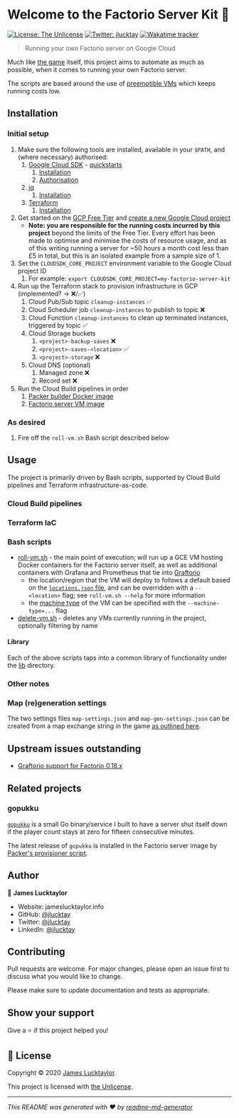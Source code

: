 # Welcome to the Factorio Server Kit 👋

[![License: The Unlicense](https://img.shields.io/badge/License-The%20Unlicense-yellow.svg)][1]
[![Twitter: jlucktay](https://img.shields.io/twitter/follow/jlucktay.svg?style=social)][2]
[![Wakatime tracker](https://wakatime.com/badge/github/jlucktay/factorio-workbench.svg)][3]

> Running your own Factorio server on Google Cloud

Much like [the game] itself, this project aims to automate as much as possible, when it comes to running your own
Factorio server.

The scripts are based around the use of [preemptible VMs] which keeps running costs low.

## Installation

### Initial setup

1. Make sure the following tools are installed, available in your `$PATH`, and (where necessary) authorised:
    1. [Google Cloud SDK] - [quickstarts][gc-quick]
        1. [Installation][gc-inst]
        1. [Authorisation][gc-auth]
    1. [jq]
        1. [Installation][jq-inst]
    1. [Terraform]
        1. [Installation][tf-inst]
1. Get started on the [GCP Free Tier] and [create a new Google Cloud project][gc-project]
    - **Note: you are responsible for the running costs incurred by this project** beyond the limits of the Free Tier.
      Every effort has been made to optimise and minimise the costs of resource usage, and as of this writing running a
      server for ~50 hours a month cost less than £5 in total, but this is an isolated example from a sample size of 1.
1. Set the `CLOUDSDK_CORE_PROJECT` environment variable to the Google Cloud project ID
    1. For example: `export CLOUDSDK_CORE_PROJECT=my-factorio-server-kit`
1. Run up the Terraform stack to provision infrastructure in GCP (implemented? -> ❌/✅)
    1. Cloud Pub/Sub topic `cleanup-instances` ✅
    1. Cloud Scheduler job `cleanup-instances` to publish to topic ❌
    1. Cloud Function `cleanup-instances` to clean up terminated instances, triggered by topic ✅
    1. Cloud Storage buckets
        1. `<project>-backup-saves` ❌
        1. `<project>-saves-<location>` ✅
        1. `<project>-storage` ❌
    1. Cloud DNS (optional)
        1. Managed zone ❌
        1. Record set ❌
1. Run the Cloud Build pipelines in order
    1. [Packer builder Docker image]
    1. [Factorio server VM image]

### As desired

1. Fire off the `roll-vm.sh` Bash script described below

## Usage

The project is primarily driven by Bash scripts, supported by Cloud Build pipelines and Terraform
infrastructure-as-code.

### Cloud Build pipelines

### Terraform IaC

### Bash scripts

- [roll-vm.sh] - the main point of execution; will run up a GCE VM hosting Docker containers for
    the Factorio server itself, as well as additional containers with Grafana and Prometheus that tie into [Graftorio]
  - the location/region that the VM will deploy to follows a default based on the [`locations.json` file], and can be
        overridden with a `--<location>` flag; see `roll-vm.sh --help` for more information
  - the [machine type] of the VM can be specified with the `--machine-type=...` flag
- [delete-vm.sh] - deletes any VMs currently running in the project, optionally filtering by name

#### Library

Each of the above scripts taps into a common library of functionality under the [lib](lib/) directory.

### Other notes

### Map (re)generation settings

The two settings files `map-settings.json` and `map-gen-settings.json` can be created from a map exchange string in the
game [as outlined here][map-settings].

## Upstream issues outstanding

- [Graftorio support for Factorio 0.18.x](https://github.com/afex/graftorio/pull/15)

## Related projects

### gopukku

[`gopukku`] is a small Go binary/service I built to have a server shut itself down
if the player count stays at zero for fifteen consecutive minutes.

The latest release of `gopukku` is installed in the Factorio server image by
[Packer's provisioner script].

## Author

👤 **James Lucktaylor**

- Website: jameslucktaylor.info
- GitHub: [@jlucktay][4]
- Twitter: [@jlucktay][2]
- LinkedIn: [@jlucktay][linkedin]

## Contributing

Pull requests are welcome. For major changes, please open an issue first to discuss what you would like to change.

Please make sure to update documentation and tests as appropriate.

## Show your support

Give a ⭐️ if this project helped you!

## 📝 License

Copyright © 2020 [James Lucktaylor][4].

This project is licensed with [the Unlicense].

***
_This README was generated with ❤️ by [readme-md-generator](https://github.com/kefranabg/readme-md-generator)_

[`gopukku`]: https://github.com/jlucktay/gopukku
[`locations.json` file]: lib/locations.json
[1]: https://choosealicense.com/licenses/unlicense/
[2]: https://twitter.com/jlucktay
[3]: https://wakatime.com/badge/github/jlucktay/factorio-workbench
[4]: https://github.com/jlucktay
[delete-vm.sh]: scripts/delete-vm.sh
[Factorio server VM image]: cloud-build/1-factorio-server/README.md
[gc-auth]: https://cloud.google.com/sdk/docs/authorizing
[gc-inst]: https://cloud.google.com/sdk/install
[gc-project]: https://cloud.google.com/resource-manager/docs/creating-managing-projects
[gc-quick]: https://cloud.google.com/sdk/docs/quickstarts
[GCP Free Tier]: https://cloud.google.com/free/
[Google Cloud SDK]: https://cloud.google.com/sdk
[Graftorio]: https://github.com/afex/graftorio
[jq-inst]: https://github.com/stedolan/jq/wiki/Installation
[jq]: http://stedolan.github.io/jq/
[linkedin]: https://linkedin.com/in/jlucktay
[machine type]: https://cloud.google.com/compute/docs/machine-types
[map-settings]: https://wiki.factorio.com/Command_line_parameters#Creating_the_JSON_files_from_a_map_exchange_string
[Packer builder Docker image]: cloud-build/0-packer/README.md
[Packer's provisioner script]: cloud-build/1-factorio-server/provisioner.sh
[preemptible VMs]: https://cloud.google.com/compute/docs/instances/preemptible
[roll-vm.sh]: scripts/roll-vm.sh
[Terraform]: https://www.terraform.io
[tf-inst]: https://learn.hashicorp.com/terraform/getting-started/install.html
[the game]: https://factorio.com
[the Unlicense]: https://unlicense.org
